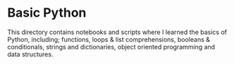 # Basic Python
This directory contains notebooks and scripts where I learned the basics of Python, including; functions, loops & list comprehensions, booleans & conditionals, strings and dictionaries, object oriented programming and data structures.
